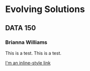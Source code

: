# Evolving Solutions

## DATA 150 

### Brianna Williams

This is a test. This is a test.

[I'm an inline-style link](https://www.google.com)
